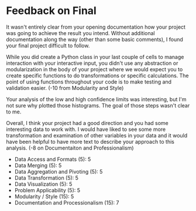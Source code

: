# Feedback on Final

It wasn't entirely clear from your opening documentation how your project was going to achieve the result you intend.  Without additional documentation along the way (other than some basic comments), I found your final project difficult to follow.

While you did create a Python class in your last couple of cells to manage interaction with your interactive input, you didn't use any abstraction or modularization in the body of your project where we would expect you to create specific functions to do transformations or specific calculations.  The point of using functions throughout your code is to make testing and validation easier.  (-10 from Modularity and Style)

Your analysis of the low and high confidence limits was interesting, but I'm not sure why plotted those histograms. The goal of those steps wasn't clear to me.


Overall, I think your project had a good direction and you had some interesting data to work with.  I would have liked to see some more transformation and examination of other variables in your data and it would have been helpful to have more text to describe your approach to this analysis.  (-8 on Documentaiton and Professionalism)


* Data Access and Formats (5): 5
* Data Merging (5): 5
* Data Aggregation and Pivoting (5): 5
* Data Transformation (5): 5
* Data Visualization (5): 5
* Problem Applicability (5): 5
* Modularity / Style (15): 5
* Documentation and Processionalism (15): 7
